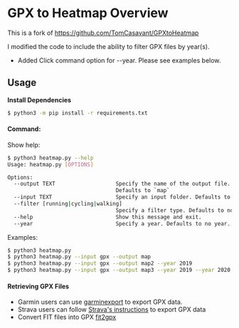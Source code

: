 # GPX to Heatmap Overview
This is a fork of https://github.com/TomCasavant/GPXtoHeatmap

I modified the code to include the ability to filter GPX files by year(s). 
* Added Click command option for --year. Please see examples below.





## Usage

**Install Dependencies**

```bash
$ python3 -m pip install -r requirements.txt
```

#### Command:

Show help:
```bash
$ python3 heatmap.py --help
Usage: heatmap.py [OPTIONS]

Options:
  --output TEXT                   Specify the name of the output file.
                                  Defaults to `map`
  --input TEXT                    Specify an input folder. Defaults to `gpx`
  --filter [running|cycling|walking]
                                  Specify a filter type. Defaults to no filter
  --help                          Show this message and exit.
  --year                          Specify a year. Defaults to no year. Multiple years can be accepted
```

Examples:
```bash
$ python3 heatmap.py
$ python3 heatmap.py --input gpx --output map
$ python3 heatmap.py --input gpx --output map2 --year 2019
$ python3 heatmap.py --input gpx --output map3 --year 2019 --year 2020
```

#### Retrieving GPX Files

- Garmin users can use [garminexport](https://github.com/petergardfjall/garminexport) to export GPX data.
- Strava users can follow [Strava's instructions](https://support.strava.com/hc/en-us/articles/216918437-Exporting-your-Data-and-Bulk-Export) to export GPX data
- Convert FIT files into GPX [fit2gpx](https://github.com/dodo-saba/fit2gpx) 

